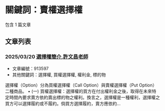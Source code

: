 # 關鍵詞：賣權選擇權

包含 1 篇文章

## 文章列表

### 2025/03/20 [選擇權簡介,許文昌老師](../../articles/913597_%E9%81%B8%E6%93%87%E6%AC%8A%E7%B0%A1%E4%BB%8B%2C%E8%A8%B1%E6%96%87%E6%98%8C%E8%80%81%E5%B8%AB.md)
- 文章編號：913597
- 其他關鍵詞：選擇權, 買權選擇權, 權利金, 標的物

選擇權（Option）分為買權選擇權（Call Option）與賣權選擇權（Put Option）二種商品。 • (一) 買權選擇權：選擇權的買方在付出權利金之後，取得在未來特定時間內要求賣方依約賣出標的物之權利。換言之，選擇權是一種權利，選擇權之買方可以選擇履約或不履約。倘買方選擇履約，賣方應依約...
